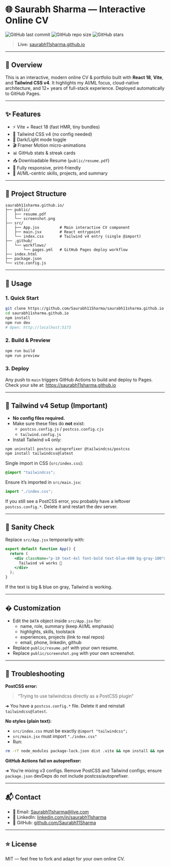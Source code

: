 
# 🌐 Saurabh Sharma — Interactive Online CV

![GitHub last commit](https://img.shields.io/github/last-commit/Saurabh11Sharma/saurabh11sharma.github.io)
![GitHub repo size](https://img.shields.io/github/repo-size/Saurabh11Sharma/saurabh11sharma.github.io)
![GitHub stars](https://img.shields.io/github/stars/Saurabh11Sharma/saurabh11sharma.github.io?style=social)

> **Live:** [saurabh11sharma.github.io](https://saurabh11sharma.github.io)

---

## 📝 Overview

This is an interactive, modern online CV & portfolio built with **React 18**, **Vite**, and **Tailwind CSS v4**. It highlights my AI/ML focus, cloud-native architecture, and 12+ years of full-stack experience. Deployed automatically to GitHub Pages.

---


## ✨ Features

- ⚡ Vite + React 18 (fast HMR, tiny bundles)
- 🎨 Tailwind CSS v4 (no config needed)
- 🌙 Dark/Light mode toggle
- 🎬 Framer Motion micro-animations
- 📊 GitHub stats & streak cards
- 📥 Downloadable Resume (`public/resume.pdf`)
- 📱 Fully responsive, print-friendly
- 🤖 AI/ML-centric skills, projects, and summary

---

## 📂 Project Structure

```text
saurabh11sharma.github.io/
├── public/
│   ├── resume.pdf
│   └── screenshot.png
├── src/
│   ├── App.jsx         # Main interactive CV component
│   ├── main.jsx        # React entrypoint
│   └── index.css       # Tailwind v4 entry (single @import)
├── .github/
│   └── workflows/
│       └── pages.yml   # GitHub Pages deploy workflow
├── index.html
├── package.json
└── vite.config.js
```

---

## 🚀 Usage

### 1. Quick Start

```bash
git clone https://github.com/Saurabh11Sharma/saurabh11sharma.github.io
cd saurabh11sharma.github.io
npm install
npm run dev
# Open: http://localhost:5173
```

### 2. Build & Preview

```bash
npm run build
npm run preview
```

### 3. Deploy

Any push to `main` triggers GitHub Actions to build and deploy to Pages.
Check your site at: https://saurabh11sharma.github.io

---

## 🧩 Tailwind v4 Setup (Important)

- **No config files required.**
- Make sure these files do **not** exist:
  - `postcss.config.js` / `postcss.config.cjs`
  - `tailwind.config.js`
- Install Tailwind v4 only:

```bash
npm uninstall postcss autoprefixer @tailwindcss/postcss
npm install tailwindcss@latest
```

Single import in CSS (`src/index.css`):

```css
@import "tailwindcss";
```

Ensure it’s imported in `src/main.jsx`:

```js
import "./index.css";
```

If you still see a PostCSS error, you probably have a leftover `postcss.config.*`. Delete it and restart the dev server.

---

## 🧪 Sanity Check

Replace `src/App.jsx` temporarily with:

```jsx
export default function App() {
  return (
    <div className="p-10 text-4xl font-bold text-blue-600 bg-gray-100">
      Tailwind v4 works 🎉
    </div>
  );
}
```

If the text is big & blue on gray, Tailwind is working.

---

## �️ Customization

- Edit the `DATA` object inside `src/App.jsx` for:
  - name, role, summary (keep AI/ML emphasis)
  - highlights, skills, toolstack
  - experiences, projects (link to real repos)
  - email, phone, linkedin, github
- Replace `public/resume.pdf` with your own resume.
- Replace `public/screenshot.png` with your own screenshot.

---

## 🐞 Troubleshooting

**PostCSS error:**

> “Trying to use tailwindcss directly as a PostCSS plugin”

➜ You have a `postcss.config.*` file. Delete it and reinstall `tailwindcss@latest`.

**No styles (plain text):**

- `src/index.css` must be exactly `@import "tailwindcss";`
- `src/main.jsx` must import `"./index.css"`
- Run:

```bash
rm -rf node_modules package-lock.json dist .vite && npm install && npm run dev
```

**GitHub Actions fail on autoprefixer:**

➜ You’re mixing v3 configs. Remove PostCSS and Tailwind configs; ensure `package.json` devDeps do not include postcss/autoprefixer.

---

## 📬 Contact

- 📧 Email: Saurabh11sharma@live.com
- 💼 LinkedIn: [linkedin.com/in/saurabh11sharma](https://linkedin.com/in/saurabh11sharma)
- 🐙 GitHub: [github.com/Saurabh11Sharma](https://github.com/Saurabh11Sharma)

---

## ⭐ License

MIT — feel free to fork and adapt for your own online CV.
